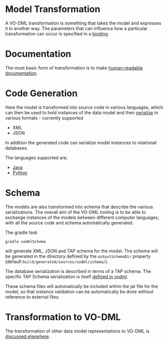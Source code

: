 Model Transformation
====================

A VO-DML transformation is something that takes the model and expresses it in another way. The parameters that can influence how a particular transformation can occur is specified in a [binding](Binding.md).

# Documentation

The most basic form of transformation is to make [human-readable documentation](Documentation.md).

# Code Generation

Here the model is transformed into source code in various languages, which can then be used to hold instances
of the data model and then [serialize](Serialization.md) in various formats - currently supported

* XML
* JSON

In addition the generated code can serialize model instances to relational databases.

The languages supported are;

* [Java](JavaCodeGeneration.md)
* [Python](PythonCodeGeneration.md)

# Schema

The models are also transformed into schema that describe the various serializations. The overall aim of the 
VO-DML tooling is to be able to exchange instances of the models between different computer languages, with 
all the source code and schema automatically generated.

The gradle task

```shell
gradle vodmlSchema
```
will generate XML, JSON and TAP schema for the model. The schema will be generated in the directory defined by the `outputSchemaDir` property (default `build/generated/sources/vodml/schema/`).

The database serialization is described in terms of a TAP schema. The specific  TAP Schema serialization is itself [defined in vodml](https://github.com/ivoa/TAPSchemaDM).

These schema files will automatically be included within the jar file for the model, so that instance validation can be automatically be done without reference to external files.

# Transformation to VO-DML

The transformation of other data model representations to VO-DML is [discussed elsewhere](modelling/TransformingToVODML.md). 
